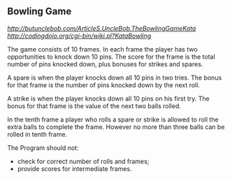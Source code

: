 Bowling Game
------------

_http://butunclebob.com/ArticleS.UncleBob.TheBowlingGameKata_  
_http://codingdojo.org/cgi-bin/wiki.pl?KataBowling_

The game consists of 10 frames.  In each frame the player has
two opportunities to knock down 10 pins.  The score for the frame is the total
number of pins knocked down, plus bonuses for strikes and spares.

A spare is when the player knocks down all 10 pins in two tries.  The bonus for
that frame is the number of pins knocked down by the next roll.

A strike is when the player knocks down all 10 pins on his first try.  The bonus
for that frame is the value of the next two balls rolled.

In the tenth frame a player who rolls a spare or strike is allowed to roll the extra
balls to complete the frame.  However no more than three balls can be rolled in
tenth frame.

The Program should not:  
 - check for correct number of rolls and frames;
 - provide scores for intermediate frames. 
